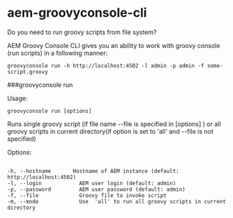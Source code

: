 # aem-groovyconsole-cli
Do you need to run groovy scripts from file system?

AEM Groovy Console CLI gives you an ability to work with groovy console (run scripts) in a following manner:

<pre><code>groovyconsole run -h http://localhost:4502 -l admin -p admin -f some-script.groovy</code></pre>

###groovyconsole run

Usage: <pre><code>groovyconsole run [options]</code></pre>

Runs single groovy script (if file name --file is specified in [options] ) or all groovy scripts in current directory(if option <mode> is set to 'all' and --file is not specified)

Options:

<pre><code>
-h, --hostname  <hostname>     Hostname of AEM instance (default: http://localhost:4502)
-l, --login  <login>          AEM user login (default: admin)
-p, --password  <password>       AEM user password (default: admin)
-f, --file  <file>           Groovy file to invoke script
-m, --mode  <mode>           Use  'all' to run all groovy scripts in current directory
</code></pre>

